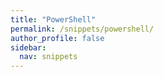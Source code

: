 ```yaml
---
title: "PowerShell"
permalink: /snippets/powershell/
author_profile: false
sidebar:
  nav: snippets
---
```

